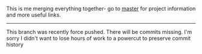This is me merging everything together- go to [master](https://github.com/dkantereivin/programming-discord-bot) for project information and more useful links.
____
This branch was recently force pushed. There will be commits missing. I'm sorry I didn't want to lose hours of work to a powercut to preserve commit history
